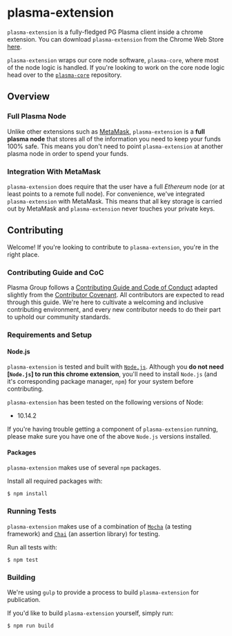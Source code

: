 # plasma-extension
`plasma-extension` is a fully-fledged PG Plasma client inside a chrome extension. You can download `plasma-extension` from the Chrome Web Store [here](http://TODO.add.this.link).

`plasma-extension` wraps our core node software, `plasma-core`, where most of the node logic is handled. If you're looking to work on the core node logic head over to the [`plasma-core`](https://github.com/plasma-group/plasma-core) repository.

## Overview
### Full Plasma Node
Unlike other extensions such as [MetaMask](https://metamask.io/), `plasma-extension` is a **full plasma node** that stores all of the information you need to keep your funds 100% safe. This means you don't need to point `plasma-extension` at another plasma node in order to spend your funds.

### Integration With MetaMask
`plasma-extension` does require that the user have a full *Ethereum* node (or at least points to a remote full node). For convenience, we've integrated `plasma-extension` with MetaMask. This means that all key storage is carried out by MetaMask and `plasma-extension` never touches your private keys.

## Contributing
Welcome! If you're looking to contribute to `plasma-extension`, you're in the right place.

### Contributing Guide and CoC
Plasma Group follows a [Contributing Guide and Code of Conduct](https://github.com/plasma-group/plasma-extension/blob/master/.github/CONTRIBUTING.md) adapted slightly from the [Contributor Covenant](https://www.contributor-covenant.org/version/1/4/code-of-conduct.html). All contributors are expected to read through this guide. We're here to cultivate a welcoming and inclusive contributing environment, and every new contributor needs to do their part to uphold our community standards.

### Requirements and Setup
#### Node.js
`plasma-extension` is tested and built with [`Node.js`](https://nodejs.org/en/). Although you **do not need [`Node.js`] to run this chrome extension**, you'll need to install `Node.js` (and it's corresponding package manager, `npm`) for your system before contributing.

`plasma-extension` has been tested on the following versions of Node:

- 10.14.2

If you're having trouble getting a component of `plasma-extension` running, please make sure you have one of the above `Node.js` versions installed.

#### Packages
`plasma-extension` makes use of several `npm` packages.

Install all required packages with:

```
$ npm install
```

### Running Tests
`plasma-extension` makes use of a combination of [`Mocha`](https://mochajs.org/) (a testing framework) and [`Chai`](https://www.chaijs.com/) (an assertion library) for testing.

Run all tests with:

```
$ npm test
```

### Building
We're using `gulp` to provide a process to build `plasma-extension` for publication.

If you'd like to build `plasma-extension` yourself, simply run:

```
$ npm run build
```
